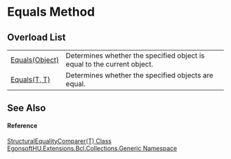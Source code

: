 # Equals Method


## Overload List
<table>
<tr>
<td><a href="https://learn.microsoft.com/dotnet/api/system.object.equals#system-object-equals(system-object)" target="_blank" rel="noopener noreferrer">Equals(Object)</a></td>
<td>Determines whether the specified object is equal to the current object.</td></tr>
<tr>
<td><a href="M_EgonsoftHU_Extensions_Bcl_Collections_Generic_StructuralEqualityComparer_1_Equals.md">Equals(T, T)</a></td>
<td>Determines whether the specified objects are equal.</td></tr>
</table>

## See Also


#### Reference
<a href="T_EgonsoftHU_Extensions_Bcl_Collections_Generic_StructuralEqualityComparer_1.md">StructuralEqualityComparer(T) Class</a>  
<a href="N_EgonsoftHU_Extensions_Bcl_Collections_Generic.md">EgonsoftHU.Extensions.Bcl.Collections.Generic Namespace</a>  

